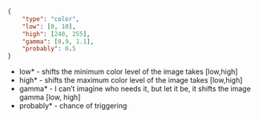 ```json
{ 
    "type": "color",
    "low": [0, 10],
    "high": [240, 255],
    "gamma": [0.9, 1.1],
    "probably": 0.5
}
```
- low* - shifts the minimum color level of the image takes [low,high]
- high* - shifts the maximum color level of the image takes [low,high]
- gamma* - I can’t imagine who needs it, but let it be, it shifts the image gamma [low, high]
- probably* - chance of triggering
